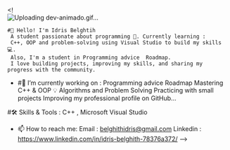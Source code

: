 <!   
  ![Uploading dev-animado.gif…]()


    #👋 Hello! I'm Idris Belghtih  
     A student passionate about programming 🚀. Currently learning :
     C++, OOP and problem-solving using Visual Studio to build my skills 💻.
     Also, I'm a student in Programming advice  Roadmap.
     I love building projects, improving my skills, and sharing my progress with the community.
   




- #🔭 I’m currently working on :
Programming advice  Roadmap
Mastering C++ & OOP 💡
Algorithms and Problem Solving 
Practicing with small projects 
Improving my professional profile on GitHub...




#🛠️ Skills & Tools  : 
C++ , Microsoft Visual Studio 


- 📫 How to reach me:
Email : belghithidris@gmail.com 
Linkedin : https://www.linkedin.com/in/idris-belghith-78376a372/ 
  -->
